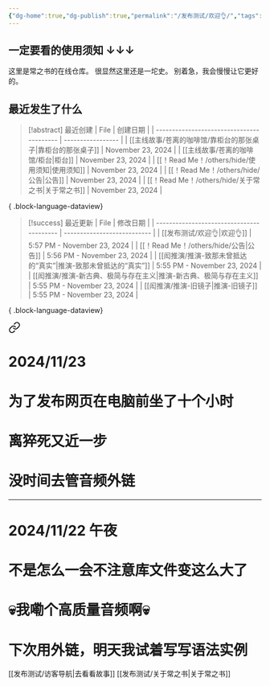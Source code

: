 ```yaml
---
{"dg-home":true,"dg-publish":true,"permalink":"/发布测试/欢迎👌/","tags":["gardenEntry"],"dgPassFrontmatter":true}
---
```


## 一定要看的使用须知 ↓↓↓

这里是常之书的在线仓库。
很显然这里还是一坨史。
别着急，我会慢慢让它更好的。

## 最近发生了什么
>[!abstract] 最近创建
> | File                                      | 创建日期              |
> | ----------------------------------------- | ----------------- |
> | [[主线故事/苍离的咖啡馆/靠柜台的那张桌子\|靠柜台的那张桌子]]     | November 23, 2024 |
> | [[主线故事/苍离的咖啡馆/柜台\|柜台]]                 | November 23, 2024 |
> | [[！Read Me！/others/hide/使用须知\|使用须知]]   | November 23, 2024 |
> | [[！Read Me！/others/hide/公告\|公告]]       | November 23, 2024 |
> | [[！Read Me！/others/hide/关于常之书\|关于常之书]] | November 23, 2024 |
> 
{ .block-language-dataview}

>[!success] 最近更新
> | File                                      | 修改日期                        |
> | ----------------------------------------- | --------------------------- |
> | [[发布测试/欢迎👌\|欢迎👌]]                    | 5:57 PM - November 23, 2024 |
> | [[！Read Me！/others/hide/公告\|公告]]       | 5:56 PM - November 23, 2024 |
> | [[闳推演/推演-致那未曾抵达的“真实”\|推演-致那未曾抵达的“真实”]] | 5:55 PM - November 23, 2024 |
> | [[闳推演/推演-新古典、极简与存在主义\|推演-新古典、极简与存在主义]] | 5:55 PM - November 23, 2024 |
> | [[闳推演/推演-旧镜子\|推演-旧镜子]]                 | 5:55 PM - November 23, 2024 |
> 
{ .block-language-dataview}


<div class="transclusion internal-embed is-loaded"><a class="markdown-embed-link" href="/read-me/others/hide//" aria-label="Open link"><svg xmlns="http://www.w3.org/2000/svg" width="24" height="24" viewBox="0 0 24 24" fill="none" stroke="currentColor" stroke-width="2" stroke-linecap="round" stroke-linejoin="round" class="svg-icon lucide-link"><path d="M10 13a5 5 0 0 0 7.54.54l3-3a5 5 0 0 0-7.07-7.07l-1.72 1.71"></path><path d="M14 11a5 5 0 0 0-7.54-.54l-3 3a5 5 0 0 0 7.07 7.07l1.71-1.71"></path></svg></a><div class="markdown-embed">





# 2024/11/23
# 为了发布网页在电脑前坐了十个小时
# 离猝死又近一步
# 没时间去管音频外链
---
# 2024/11/22 午夜
# 不是怎么一会不注意库文件变这么大了
# 💀我嘞个高质量音频啊💀
# 下次用外链，明天我试着写写语法实例

</div></div>



[[发布测试/访客导航\|去看看故事]]
[[发布测试/关于常之书\|关于常之书]]
